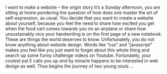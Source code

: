 I want to make a website – the origin story
It’s a Sunday afternoon, you are sitting at home pondering the question of how does one master the art of self-expression, as usual. You decide that you want to create a website about yourself, because you feel the need to share how excited you get when the food cart comes towards you on an airplane or share how unsustainably nice your handwriting is on the first page of a new notebook. These are things the world deserves to know. Unfortunately, you do not know anything about website design. Words like “css” and “javascript” makes you feel like you just want to forget about this whole thing and search up some funny challenge videos on Youtube. Fortunately, your coolest pal E calls you up and by miracle happens to be interested in web design as well. Thus begins the journey of two young souls … 